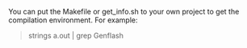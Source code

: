 You can put the Makefile or get_info.sh to your own project to get the compilation environment. 
For example: 
> strings a.out | grep Genflash
